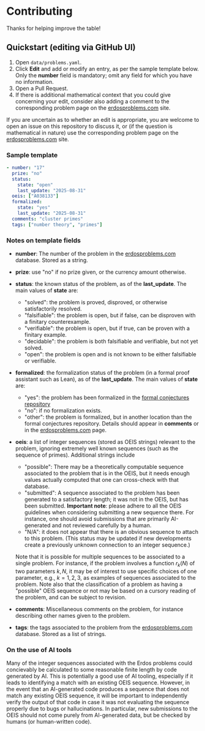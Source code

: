 # Contributing

Thanks for helping improve the table!

## Quickstart (editing via GitHub UI)

1. Open `data/problems.yaml`.
2. Click **Edit** and add or modify an entry, as per the sample template below.  Only the **number** field is mandatory; omit any field for which you have no information.
3. Open a Pull Request.
4. If there is additional mathematical context that you could give concerning your edit, consider also adding a comment to the corresponding problem page on the [erdosproblems.com](https://www.erdosproblems.com) site.

If you are uncertain as to whether an edit is appropriate, you are welcome to open an issue on this repository to discuss it, or (if the question is mathematical in nature) use the corresponding problem page on the [erdosproblems.com](https://www.erdosproblems.com) site.

### Sample template

```yaml
- number: "17"
  prize: "no"
  status:
    state: "open"
    last_update: "2025-08-31"
  oeis: ["A038133"]
  formalized:
    state: "yes"
    last_update: "2025-08-31"
  comments: "cluster primes"
  tags: ["number theory", "primes"]
```

### Notes on template fields

- **number**: The number of the problem in the [erdosproblems.com](https://www.erdosproblems.com) database. Stored as a string.
- **prize**: use "no" if no prize given, or the currency amount otherwise.
- **status**: the known status of the problem, as of the **last_update**.  The main values of **state** are:
  - "solved": the problem is proved, disproved, or otherwise satisfactorily resolved.
  - "falsifiable": the problem is open, but if false, can be disproven with a finitary counterexample.
  - "verifiable": the problem is open, but if true, can be proven with a finitary example.
  - "decidable": the problem is both falsifiable and verifiable, but not yet solved.
  - "open": the problem is open and is not known to be either falsifiable or verifiable.
- **formalized**: the formalization status of the problem (in a formal proof assistant such as Lean), as of the **last_update**.  The main values of **state** are:
  - "yes": the problem has been formalized in the [formal conjectures repository](https://github.com/google-deepmind/formal-conjectures)
  - "no": if no formalization exists.
  - "other": the problem is formalized, but in another location than the formal conjectures repository.  Details should appear in **comments** or in the [erdosproblems.com](https://www.erdosproblems.com) page.
- **oeis**: a list of integer sequences (stored as OEIS strings) relevant to the problem, ignoring extremely well known sequences (such as the sequence of primes).  Additional strings include
  - "possible": There may be a theoretically computable sequence associated to the problem that is in the OEIS, but it needs enough values actually computed that one can cross-check with that database.
  - "submitted": A sequence associated to the problem has been generated to a satisfactory length; it was not in the OEIS, but has been submitted.  **Important note**: please adhere to all the OEIS guidelines when considering submitting a new sequence there.  For instance, one should avoid submissions that are primarily AI-generated and not reviewed carefully by a human.
  - "N/A": it does not appear that there is an obvious sequence to attach to this problem.  (This status may be updated if new developments create a previously unknown connection to an integer sequence.)

  Note that it is possible for multiple sequences to be associated to a single problem.  For instance, if the problem involves a function $r_k(N)$ of two parameters $k,N$, it may be of interest to use specific choices of one parameter, e.g., $k=1,2,3$, as examples of sequences associated to the problem.  Note also that the classification of a problem as having a "possible" OEIS sequence or not may be based on a cursory reading of the problem, and can be subject to revision.
- **comments**: Miscellaneous comments on the problem, for instance describing other names given to the problem.
- **tags**: the tags associated to the problem from the  [erdosproblems.com](https://www.erdosproblems.com) database. Stored as a list of strings.

### On the use of AI tools

Many of the integer sequences associated with the Erdos problems could concievably be calculated to some reasonable finite length by code generated by AI.  This is potentially a good use of AI tooling, especially if it leads to identifying a match with an existing OEIS sequence.  However, in the event that an AI-generated code produces a sequence that does not match any existing OEIS sequence, it will be important to independently verify the output of that code in case it was not evaluating the sequence properly due to bugs or hallucinations.  In particular, new submissions to the OEIS should not come purely from AI-generated data, but be checked by humans (or human-written code).
